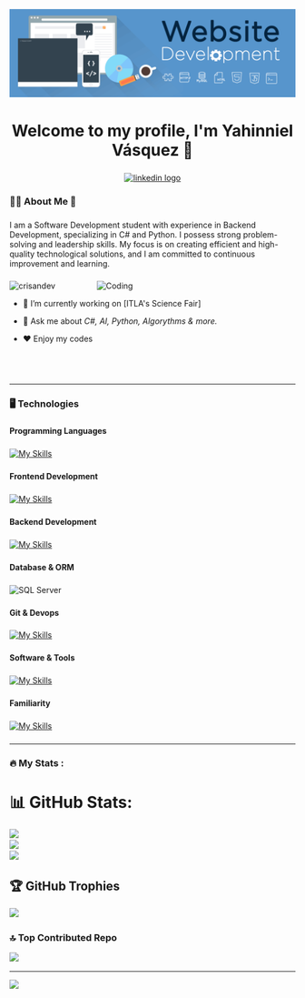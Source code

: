 [![MasterHead](https://raw.githubusercontent.com/crisandev/shared-resources/main/images/gif/web-developer.gif)]()

###

<h1 align="center">Welcome to my profile, I'm Yahinniel Vásquez 👋</h1>

###

<div align="center">
  <a href="www.linkedin.com/in/yahinniel-alejandro-torres-vásquez-2b206730b" target="_blank">
    <img src="https://img.shields.io/static/v1?message=LinkedIn&logo=linkedin&label=&color=0077B5&logoColor=white&labelColor=&style=for-the-badge" height="25" alt="linkedin logo"  />
  </a>
</div>

###

<h3 align="left">👩‍💻   About Me  👾</h3>

###

<p align="left">I am a Software Development student with experience in Backend Development, specializing in C# and Python. I possess strong problem-solving and leadership skills. My focus is on creating efficient and high-quality technological solutions, and I am committed to continuous improvement and learning.</p>

###

<img align="right" alt="Coding" width="350" src="https://i.pinimg.com/originals/f1/ed/a4/f1eda4768df8d8135c779772f2833e88.gif">


<p align="left"> <img src="https://komarev.com/ghpvc/?username=crisandev&label=Profile%20views&color=0e75b6&style=flat" alt="crisandev" /> </p>

- 🔭 I’m currently working on [ITLA's Science Fair] 

- 💬 Ask me about *C#, AI, Python, Algorythms & more.*
  
- ❤️ Enjoy my codes

###

<br>
<br>

------------
<h3 align="left">🖥️   Technologies</h3>

###

<h4 align="left">Programming Languages</h4>

###

[![My Skills](https://skillicons.dev/icons?i=cs,py,java,js&perline=8)](https://skillicons.dev)

###

<h4 align="left">Frontend Development</h4>

###

[![My Skills](https://skillicons.dev/icons?i=cs,bootstrap,html,react,css&perline=8)](https://skillicons.dev)

###

<h4 align="left">Backend Development</h4>

###

[![My Skills](https://skillicons.dev/icons?i=cs,py,&perline=8)](https://skillicons.dev)

###

<h4 align="left">Database & ORM</h4>

###

![SQL Server](https://cdn.jsdelivr.net/gh/devicons/devicon/icons/microsoftsqlserver/microsoftsqlserver-plain.svg)

###

<h4 align="left">Git & Devops</h4>

###

[![My Skills](https://skillicons.dev/icons?i=git,azure,github&perline=8)](https://skillicons.dev)

###

<h4 align="left">Software & Tools</h4>

###

[![My Skills](https://skillicons.dev/icons?i=postman,vscode,rider,eclipse,docker)](https://skillicons.dev)

###

<h4 align="left">Familiarity</h4>

###

[![My Skills](https://skillicons.dev/icons?i=cs,py&perline=8)](https://skillicons.dev)

</div>

###

------------
<h3 align="left">🔥   My Stats :</h3>

###

# 📊 GitHub Stats:
![](https://github-readme-stats.vercel.app/api?username=Yahi-nniel&theme=tokyonight&hide_border=false&include_all_commits=false&count_private=false)<br/>
![](https://github-readme-streak-stats.herokuapp.com/?user=Yahi-nniel&theme=tokyonight&hide_border=false)<br/>
![](https://github-readme-stats.vercel.app/api/top-langs/?username=Yahi-nniel&theme=tokyonight&hide_border=false&include_all_commits=false&count_private=false&layout=compact)

## 🏆 GitHub Trophies
![](https://github-profile-trophy.vercel.app/?username=Yahi-nniel&theme=tokyonight&no-frame=false&no-bg=true&margin-w=4)

### 🔝 Top Contributed Repo
![](https://github-contributor-stats.vercel.app/api?username=Yahi-nniel&limit=5&theme=dark&combine_all_yearly_contributions=true)

---
[![](https://visitcount.itsvg.in/api?id=Yahi-nniel&icon=0&color=0)](https://visitcount.itsvg.in)
